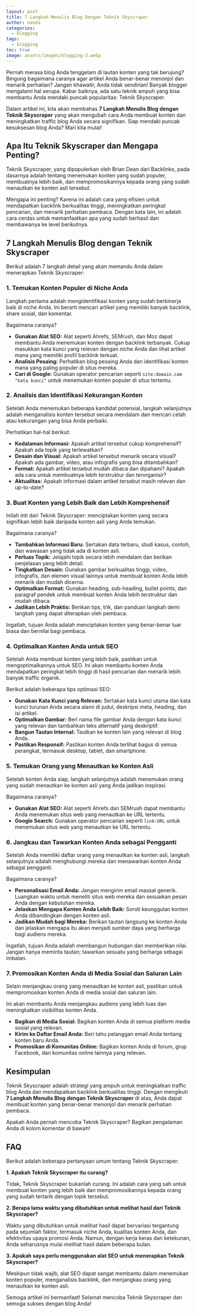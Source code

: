 ```yaml
---
layout: post
title: 7 Langkah Menulis Blog Dengan Teknik Skyscraper
author: nanda
categories:
  - blogging
tags:
  - blogging
toc: true
image: assets/images/blogging-3.webp
---
```



Pernah merasa blog Anda tenggelam di lautan konten yang tak berujung? Bingung bagaimana caranya agar artikel Anda benar-benar menonjol dan menarik perhatian? Jangan khawatir, Anda tidak sendirian! Banyak blogger mengalami hal serupa. Kabar baiknya, ada satu teknik ampuh yang bisa membantu Anda mendaki puncak popularitas: Teknik Skyscraper.

Dalam artikel ini, kita akan membahas **7 Langkah Menulis Blog dengan Teknik Skyscraper** yang akan mengubah cara Anda membuat konten dan meningkatkan traffic blog Anda secara signifikan. Siap mendaki puncak kesuksesan blog Anda? Mari kita mulai!

## Apa Itu Teknik Skyscraper dan Mengapa Penting?

Teknik Skyscraper, yang dipopulerkan oleh Brian Dean dari Backlinko, pada dasarnya adalah tentang menemukan konten yang sudah populer, membuatnya lebih baik, dan mempromosikannya kepada orang yang sudah menautkan ke konten asli tersebut.

Mengapa ini penting? Karena ini adalah cara yang efisien untuk mendapatkan backlink berkualitas tinggi, meningkatkan peringkat pencarian, dan menarik perhatian pembaca. Dengan kata lain, ini adalah cara cerdas untuk memanfaatkan apa yang sudah berhasil dan membawanya ke level berikutnya.

## 7 Langkah Menulis Blog dengan Teknik Skyscraper

Berikut adalah 7 langkah detail yang akan memandu Anda dalam menerapkan Teknik Skyscraper:

### 1\. Temukan Konten Populer di Niche Anda

Langkah pertama adalah mengidentifikasi konten yang sudah berkinerja baik di niche Anda. Ini berarti mencari artikel yang memiliki banyak backlink, share sosial, dan komentar.

Bagaimana caranya?

- **Gunakan Alat SEO:** Alat seperti Ahrefs, SEMrush, dan Moz dapat membantu Anda menemukan konten dengan backlink terbanyak. Cukup masukkan kata kunci yang relevan dengan niche Anda dan lihat artikel mana yang memiliki profil backlink terkuat.
- **Analisis Pesaing:** Perhatikan blog pesaing Anda dan identifikasi konten mana yang paling populer di situs mereka.
- **Cari di Google:** Gunakan operator pencarian seperti `site:domain.com "kata kunci"` untuk menemukan konten populer di situs tertentu.

### 2\. Analisis dan Identifikasi Kekurangan Konten

Setelah Anda menemukan beberapa kandidat potensial, langkah selanjutnya adalah menganalisis konten tersebut secara mendalam dan mencari celah atau kekurangan yang bisa Anda perbaiki.

Perhatikan hal-hal berikut:

- **Kedalaman Informasi:** Apakah artikel tersebut cukup komprehensif? Apakah ada topik yang terlewatkan?
- **Desain dan Visual:** Apakah artikel tersebut menarik secara visual? Apakah ada gambar, video, atau infografis yang bisa ditambahkan?
- **Format:** Apakah artikel tersebut mudah dibaca dan dipahami? Apakah ada cara untuk membuatnya lebih terstruktur dan terorganisir?
- **Aktualitas:** Apakah informasi dalam artikel tersebut masih relevan dan up-to-date?

### 3\. Buat Konten yang Lebih Baik dan Lebih Komprehensif

Inilah inti dari Teknik Skyscraper: menciptakan konten yang secara signifikan lebih baik daripada konten asli yang Anda temukan.

Bagaimana caranya?

- **Tambahkan Informasi Baru:** Sertakan data terbaru, studi kasus, contoh, dan wawasan yang tidak ada di konten asli.
- **Perluas Topik:** Jelajahi topik secara lebih mendalam dan berikan penjelasan yang lebih detail.
- **Tingkatkan Desain:** Gunakan gambar berkualitas tinggi, video, infografis, dan elemen visual lainnya untuk membuat konten Anda lebih menarik dan mudah dicerna.
- **Optimalkan Format:** Gunakan heading, sub-heading, bullet points, dan paragraf pendek untuk membuat konten Anda lebih terstruktur dan mudah dibaca.
- **Jadikan Lebih Praktis:** Berikan tips, trik, dan panduan langkah demi langkah yang dapat diterapkan oleh pembaca.

Ingatlah, tujuan Anda adalah menciptakan konten yang benar-benar luar biasa dan bernilai bagi pembaca.

### 4\. Optimalkan Konten Anda untuk SEO

Setelah Anda membuat konten yang lebih baik, pastikan untuk mengoptimalkannya untuk SEO. Ini akan membantu konten Anda mendapatkan peringkat lebih tinggi di hasil pencarian dan menarik lebih banyak traffic organik.

Berikut adalah beberapa tips optimasi SEO:

- **Gunakan Kata Kunci yang Relevan:** Sertakan kata kunci utama dan kata kunci turunan Anda secara alami di judul, deskripsi meta, heading, dan isi artikel.
- **Optimalkan Gambar:** Beri nama file gambar Anda dengan kata kunci yang relevan dan tambahkan teks alternatif yang deskriptif.
- **Bangun Tautan Internal:** Tautkan ke konten lain yang relevan di blog Anda.
- **Pastikan Responsif:** Pastikan konten Anda terlihat bagus di semua perangkat, termasuk desktop, tablet, dan smartphone.

### 5\. Temukan Orang yang Menautkan ke Konten Asli

Setelah konten Anda siap, langkah selanjutnya adalah menemukan orang yang sudah menautkan ke konten asli yang Anda jadikan inspirasi.

Bagaimana caranya?

- **Gunakan Alat SEO:** Alat seperti Ahrefs dan SEMrush dapat membantu Anda menemukan situs web yang menautkan ke URL tertentu.
- **Google Search:** Gunakan operator pencarian seperti `link:URL` untuk menemukan situs web yang menautkan ke URL tertentu.

### 6\. Jangkau dan Tawarkan Konten Anda sebagai Pengganti

Setelah Anda memiliki daftar orang yang menautkan ke konten asli, langkah selanjutnya adalah menghubungi mereka dan menawarkan konten Anda sebagai pengganti.

Bagaimana caranya?

- **Personalisasi Email Anda:** Jangan mengirim email massal generik. Luangkan waktu untuk meneliti situs web mereka dan sesuaikan pesan Anda dengan kebutuhan mereka.
- **Jelaskan Mengapa Konten Anda Lebih Baik:** Soroti keunggulan konten Anda dibandingkan dengan konten asli.
- **Jadikan Mudah bagi Mereka:** Berikan tautan langsung ke konten Anda dan jelaskan mengapa itu akan menjadi sumber daya yang berharga bagi audiens mereka.

Ingatlah, tujuan Anda adalah membangun hubungan dan memberikan nilai. Jangan hanya meminta tautan; tawarkan sesuatu yang berharga sebagai imbalan.

### 7\. Promosikan Konten Anda di Media Sosial dan Saluran Lain

Selain menjangkau orang yang menautkan ke konten asli, pastikan untuk mempromosikan konten Anda di media sosial dan saluran lain.

Ini akan membantu Anda menjangkau audiens yang lebih luas dan meningkatkan visibilitas konten Anda.

- **Bagikan di Media Sosial:** Bagikan konten Anda di semua platform media sosial yang relevan.
- **Kirim ke Daftar Email Anda:** Beri tahu pelanggan email Anda tentang konten baru Anda.
- **Promosikan di Komunitas Online:** Bagikan konten Anda di forum, grup Facebook, dan komunitas online lainnya yang relevan.

## Kesimpulan

Teknik Skyscraper adalah strategi yang ampuh untuk meningkatkan traffic blog Anda dan mendapatkan backlink berkualitas tinggi. Dengan mengikuti **7 Langkah Menulis Blog dengan Teknik Skyscraper** di atas, Anda dapat membuat konten yang benar-benar menonjol dan menarik perhatian pembaca.

Apakah Anda pernah mencoba Teknik Skyscraper? Bagikan pengalaman Anda di kolom komentar di bawah!

## FAQ

Berikut adalah beberapa pertanyaan umum tentang Teknik Skyscraper:

**1\. Apakah Teknik Skyscraper itu curang?**

Tidak, Teknik Skyscraper bukanlah curang. Ini adalah cara yang sah untuk membuat konten yang lebih baik dan mempromosikannya kepada orang yang sudah tertarik dengan topik tersebut.

**2\. Berapa lama waktu yang dibutuhkan untuk melihat hasil dari Teknik Skyscraper?**

Waktu yang dibutuhkan untuk melihat hasil dapat bervariasi tergantung pada sejumlah faktor, termasuk niche Anda, kualitas konten Anda, dan efektivitas upaya promosi Anda. Namun, dengan kerja keras dan ketekunan, Anda seharusnya mulai melihat hasil dalam beberapa bulan.

**3\. Apakah saya perlu menggunakan alat SEO untuk menerapkan Teknik Skyscraper?**

Meskipun tidak wajib, alat SEO dapat sangat membantu dalam menemukan konten populer, menganalisis backlink, dan menjangkau orang yang menautkan ke konten asli.

Semoga artikel ini bermanfaat! Selamat mencoba Teknik Skyscraper dan semoga sukses dengan blog Anda!
